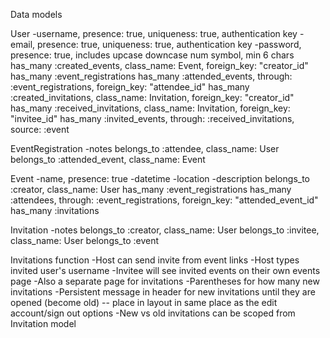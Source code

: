 Data models

User
-username, presence: true, uniqueness: true, authentication key
-email, presence: true, uniqueness: true, authentication key
-password, presence: true, includes upcase downcase num symbol, min 6 chars
has_many :created_events, class_name: Event, foreign_key: "creator_id"
has_many :event_registrations
has_many :attended_events, through: :event_registrations, foreign_key: "attendee_id"
has_many :created_invitations, class_name: Invitation, foreign_key: "creator_id"
has_many :received_invitations, class_name: Invitation, foreign_key: "invitee_id"
has_many :invited_events, through: :received_invitations, source: :event

EventRegistration
-notes
belongs_to :attendee, class_name: User
belongs_to :attended_event, class_name: Event

Event
-name, presence: true
-datetime
-location
-description
belongs_to :creator, class_name: User
has_many :event_registrations
has_many :attendees, through: :event_registrations, foreign_key: "attended_event_id"
has_many :invitations

Invitation
-notes
belongs_to :creator, class_name: User
belongs_to :invitee, class_name: User
belongs_to :event

Invitations function
-Host can send invite from event links
  -Host types invited user's username
-Invitee will see invited events on their own events page
  -Also a separate page for invitations
  -Parentheses for how many new invitations
  -Persistent message in header for new invitations until they are opened (become old) -- place in layout in same place as the edit account/sign out options
  -New vs old invitations can be scoped from Invitation model
